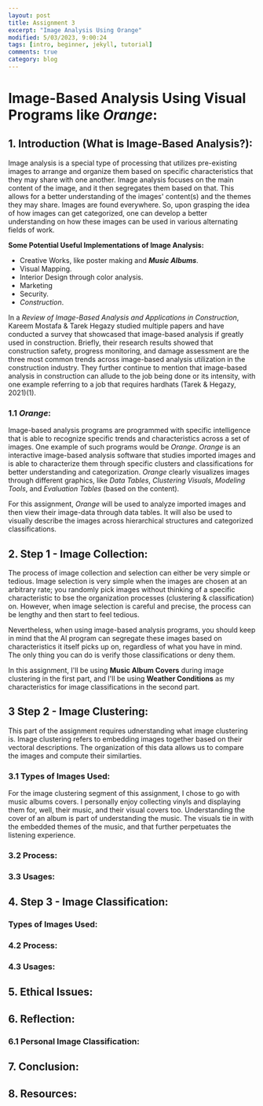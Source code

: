 ```yaml
---
layout: post
title: Assignment 3
excerpt: "Image Analysis Using Orange"
modified: 5/03/2023, 9:00:24
tags: [intro, beginner, jekyll, tutorial]
comments: true
category: blog
---
```


# Image-Based Analysis Using Visual Programs like *Orange*:
## 1. Introduction (What is Image-Based Analysis?):
Image analysis is a special type of processing that utilizes pre-existing images to arrange and organize them based on specific characteristics that they may share with one another. Image analysis focuses on the main content of the image, and it then segregates them based on that. This allows for a better understanding of the images' content(s) and the themes they may share.
Images are found everywhere. So, upon grasping the idea of how images can get categorized, one can develop a better understanding on how these images can be used in various alternating fields of work.

**Some Potential Useful Implementations of Image Analysis:**
- Creative Works, like poster making and ***Music Albums***.
- Visual Mapping.
- Interior Design through color analysis.
- Marketing
- Security.
- *Construction*.

In a *Review of Image-Based Analysis and Applications in Construction*, Kareem Mostafa & Tarek Hegazy studied multiple papers and have conducted a survey that showcased that image-based analysis if greatly used in construction. Briefly, their research results showed that construction safety, progress monitoring, and damage assessment are the three most common trends across image-based analysis utilization in the construction industry. They further continue to mention that image-based analysis in construction can allude to the job being done or its intensity, with one example referring to a job that requires hardhats (Tarek & Hegazy, 2021)(1).

### 1.1 *Orange*:
Image-based analysis programs are programmed with specific intelligence that is able to recognize specific trends and characteristics across a set of images. One example of such programs would be *Orange*.
*Orange* is an interactive image-based analysis software that studies imported images and is able to characterize them through specific clusters and classifications for better understanding and categorization. *Orange* clearly visualizes images through different graphics, like *Data Tables*, *Clustering Visuals*, *Modeling Tools*, and *Evaluation Tables* (based on the content).

For this assignment, *Orange* will be used to analyze imported images and then view their image-data through data tables. It will also be used to visually describe the images across hierarchical structures and categorized classifications.

## 2. Step 1 - Image Collection:
The process of image collection and selection can either be very simple or tedious. Image selection is very simple when the images are chosen at an arbitrary rate; you randomly pick images without thinking of a specific characteristic to bse the organization processes (clustering & classification) on. However, when image selection is careful and precise, the process can be lengthy and then start to feel tedious.

Nevertheless, when using image-based analysis programs, you should keep in mind that the AI program can segregate these images based on characteristics it itself picks up on, regardless of what you have in mind. The only thing you can do is verify those classifications or deny them.

In this assignment, I'll be using **Music Album Covers** during image clustering in the first part, and I'll be using **Weather Conditions** as my characteristics for image classifications in the second part.

## 3 Step 2 - Image Clustering:
This part of the assignment requires udnerstanding what image clustering is. Image clustering refers to embedding images together based on their vectoral descriptions. The organization of this data allows us to compare the images and compute their similarties.

### 3.1 Types of Images Used:
For the image clustering segment of this assignment, I chose to go with music albums covers. I personally enjoy collecting vinyls and displaying them for, well, their music, and their visual covers too.
Understanding the cover of an album is part of understanding the music. The visuals tie in with the embedded themes of the music, and that further perpetuates the listening experience.

### 3.2 Process:

### 3.3 Usages:

## 4. Step 3 - Image Classification:

### Types of Images Used:

### 4.2 Process:

### 4.3 Usages:

## 5. Ethical Issues:

## 6. Reflection:

### 6.1 Personal Image Classification:

## 7. Conclusion:

## 8. Resources:
